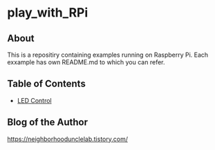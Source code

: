 # play_with_RPi
## About 
This is a repositiry containing examples running on Raspberry Pi. Each exxample has own README.md to which you can refer.

## Table of Contents
* [LED Control](/led_control/)

## Blog of the Author
https://neighborhoodunclelab.tistory.com/